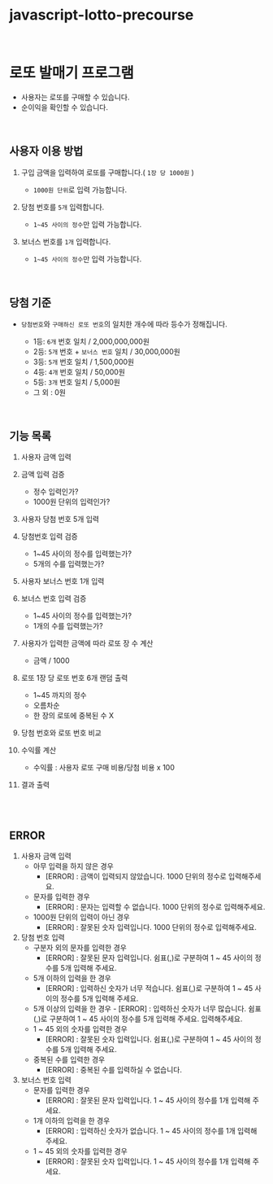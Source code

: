 # javascript-lotto-precourse

<br>

# 로또 발매기 프로그램

- 사용자는 로또를 구매할 수 있습니다.
- 순이익을 확인할 수 있습니다.

<br>

## 사용자 이용 방법

1. 구입 금액을 입력하여 로또를 구매합니다.( `1장 당 1000원` )

   - `1000원 단위`로 입력 가능합니다.

2. 당첨 번호를 `5개` 입력합니다.

   - `1~45 사이의 정수`만 입력 가능합니다.

3. 보너스 번호를 `1개` 입력합니다.
   - `1~45 사이의 정수`만 입력 가능합니다.

<br>

## 당첨 기준

- `당첨번호`와 `구매하신 로또 번호`의 일치한 개수에 따라 등수가 정해집니다.

  - 1등: `6개` 번호 일치 / 2,000,000,000원
  - 2등: `5개` 번호 + `보너스 번호` 일치 / 30,000,000원
  - 3등: `5개` 번호 일치 / 1,500,000원
  - 4등: `4개` 번호 일치 / 50,000원
  - 5등: `3개` 번호 일치 / 5,000원
  - 그 외 : 0원

<br>

## 기능 목록

1. 사용자 금액 입력
2. 금액 입력 검증
   - 정수 입력인가?
   - 1000원 단위의 입력인가?
3. 사용자 당첨 번호 5개 입력
4. 당첨번호 입력 검증
   - 1~45 사이의 정수를 입력했는가?
   - 5개의 수를 입력했는가?
5. 사용자 보너스 번호 1개 입력
6. 보너스 번호 입력 검증
   - 1~45 사이의 정수를 입력했는가?
   - 1개의 수를 입력했는가?
7. 사용자가 입력한 금액에 따라 로또 장 수 계산
   - 금액 / 1000
8. 로또 1장 당 로또 번호 6개 랜덤 출력

   - 1~45 까지의 정수
   - 오름차순
   - 한 장의 로또에 중복된 수 X

9. 당첨 번호와 로또 번호 비교
10. 수익률 계산
    - 수익률 : 사용자 로또 구매 비용/당첨 비용 x 100
11. 결과 출력

<br>

<br>

## ERROR

1. 사용자 금액 입력
   - 아무 입력을 하지 않은 경우
     - [ERROR] : 금액이 입력되지 않았습니다. 1000 단위의 정수로 입력해주세요.
   - 문자를 입력한 경우
     - [ERROR] : 문자는 입력할 수 없습니다. 1000 단위의 정수로 입력해주세요.
   - 1000원 단위의 입력이 아닌 경우
     - [ERROR] : 잘못된 숫자 입력입니다. 1000 단위의 정수로 입력해주세요.
2. 당첨 번호 입력
   - 구분자 외의 문자를 입력한 경우
     - [ERROR] : 잘못된 문자 입력입니다. 쉼표(,)로 구분하여 1 ~ 45 사이의 정수를 5개 입력해 주세요.
   - 5개 이하의 입력을 한 경우
     - [ERROR] : 입력하신 숫자가 너무 적습니다. 쉼표(,)로 구분하여 1 ~ 45 사이의 정수를 5개 입력해 주세요.
   - 5개 이상의 입력을 한 경우 - [ERROR] : 입력하신 숫자가 너무 많습니다. 쉼표(,)로 구분하여 1 ~ 45 사이의 정수를 5개 입력해 주세요.
     입력해주세요.
   - 1 ~ 45 외의 숫자를 입력한 경우
     - [ERROR] : 잘못된 숫자 입력입니다. 쉼표(,)로 구분하여 1 ~ 45 사이의 정수를 5개 입력해 주세요.
   - 중복된 수를 입력한 경우
     - [ERROR] : 중복된 수를 입력하실 수 없습니다.
3. 보너스 번호 입력
   - 문자를 입력한 경우
     - [ERROR] : 잘못된 문자 입력입니다. 1 ~ 45 사이의 정수를 1개 입력해 주세요.
   - 1개 이하의 입력을 한 경우
     - [ERROR] : 입력하신 숫자가 없습니다. 1 ~ 45 사이의 정수를 1개 입력해 주세요.
   - 1 ~ 45 외의 숫자를 입력한 경우
     - [ERROR] : 잘못된 숫자 입력입니다. 1 ~ 45 사이의 정수를 1개 입력해 주세요.
